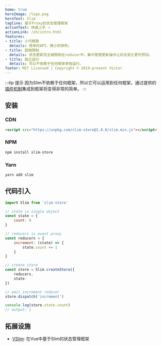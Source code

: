 ```yaml
---
home: true
heroImage: /logo.png
heroText: Slim
tagline: 基于Proxy的状态管理框架
actionText: 快速上手 →
actionLink: /zh/intro.html
features:
- title: 小巧精致
  details: 简单的API，微小的体积。
- title: 超强限制
  details: 状态更新完全被限制在reducer中，集中管理更新操作让状态变化更可预测。
- title: 独立运行
  details: 可以不依赖于任何框架单独运行。
footer: MIT Licensed | Copyright © 2019-present Victor
---
```


:::tip 提示
因为Slim不依赖于任何框架，所以它可以运用到任何框架，通过提供的[插件机制](/zh/plugin.html)集成到框架将变得非常的简单。
:::

## 安装

### CDN
```html
<script src="https://unpkg.com/slim-store@1.0.0/slim.min.js"></script>
```

### NPM
```bash
npm install slim-store
```

### Yarn
```bash
yarn add slim
```

## 代码引入

```javascript
import Slim from 'slim-store'

// state is single object
const state = {
    count: 0
}

// reducers is event proxy
const reducers = {
    increment: (state) => {
        state.count += 1
    }
}

// create store
const store = Slim.createStore({
    reducers,
    state
})

// emit increment reducer
store.dispatch('increment')

console.log(store.state.count)
// output: 1
```

## 拓展设施

* [VSlim](/zh/vslim.html): 在Vue中基于Slim的状态管理框架
